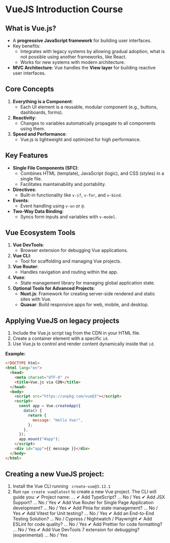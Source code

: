 # VueJS Introduction Course

## **What is Vue.js?**

- A **progressive JavaScript framework** for building user interfaces.
- Key benefits:
  - Integrates with legacy systems by allowing gradual adoption, what is not possible using another frameworks, like React.
  - Works for new systems with modern architecture.
- **MVC Architecture**: Vue handles the **View layer** for building reactive user interfaces.

## **Core Concepts**

1. **Everything is a Component**:
   - Each UI element is a reusable, modular component (e.g., buttons, dashboards, forms).
2. **Reactivity**:
   - Changes to variables automatically propagate to all components using them.
3. **Speed and Performance**:
   - Vue.js is lightweight and optimized for high performance.

## **Key Features**

- **Single File Components (SFC)**:
  - Combines HTML (template), JavaScript (logic), and CSS (styles) in a single file.
  - Facilitates maintainability and portability.
- **Directives**:
  - Built-in functionality like `v-if`, `v-for`, and `v-bind`.
- **Events**:
  - Event handling using `v-on` or `@`.
- **Two-Way Data Binding**:
  - Syncs form inputs and variables with `v-model`.

## **Vue Ecosystem Tools**

1. **Vue DevTools**:
   - Browser extension for debugging Vue applications.
2. **Vue CLI**:
   - Tool for scaffolding and managing Vue projects.
3. **Vue Router**:
   - Handles navigation and routing within the app.
4. **Vuex**:
   - State management library for managing global application state.
5. **Optional Tools for Advanced Projects**:
   - **Nuxt.js**: Framework for creating server-side rendered and static sites with Vue.
   - **Quasar**: Build responsive apps for web, mobile, and desktop.

## Applying VueJS on legacy projects

1. Include the Vue.js script tag from the CDN in your HTML file.
2. Create a container element with a specific `id`.
3. Use Vue.js to control and render content dynamically inside that `id`.

**Example:**

```html
<!DOCTYPE html>
<html lang="en">
  <head>
    <meta charset="UTF-8" />
    <title>Vue.js via CDN</title>
  </head>
  <body>
    <script src="https://unpkg.com/vue@3"></script>
    <script>
      const app = Vue.createApp({
        data() {
          return {
            message: "Hello Vue!",
          };
        },
      });
      app.mount("#app");
    </script>
    <div id="app">{{ message }}</div>
  </body>
</html>
```

## Creating a new VueJS project:

1. Install the Vue CLI running ` create-vue@3.12.1` 
2. Run `npm create vue@latest` to create a new Vue project. The CLI will guide you:
✔ Project name: … <your-project-name>
✔ Add TypeScript? … No / Yes
✔ Add JSX Support? … No / Yes
✔ Add Vue Router for Single Page Application development? … No / Yes
✔ Add Pinia for state management? … No / Yes
✔ Add Vitest for Unit testing? … No / Yes
✔ Add an End-to-End Testing Solution? … No / Cypress / Nightwatch / Playwright
✔ Add ESLint for code quality? … No / Yes
✔ Add Prettier for code formatting? … No / Yes
✔ Add Vue DevTools 7 extension for debugging? (experimental) … No / Yes
